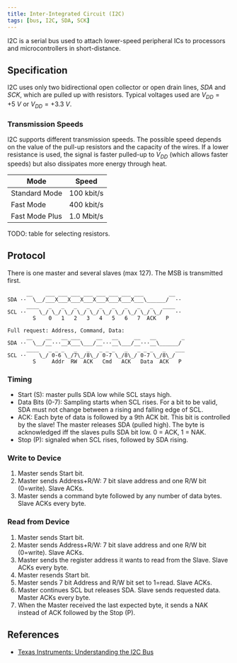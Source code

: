 ```yaml
---
title: Inter-Integrated Circuit (I2C)
tags: [bus, I2C, SDA, SCK]
---
```


I2C is a serial bus used to attach lower-speed peripheral ICs to processors and microcontrollers in short-distance.


## Specification

I2C uses only two bidirectional open collector or open drain lines, *SDA* and *SCK*, which are pulled up with resistors. Typical voltages used are $V_{DD} = +\SI{5}{V}$ or $V_{DD} = +\SI{3.3}{V}$.



### Transmission Speeds
I2C supports different transmission speeds. The possible speed depends on the value of the pull-up resistors and the capacity of the wires. If a lower resistance is used, the signal is faster pulled-up to $V_{DD}$ (which allows faster speeds) but also dissipates more energy through heat.

| Mode           | Speed      |
|----------------|------------|
| Standard Mode  | 100 kbit/s |
| Fast Mode      | 400 kbit/s |
| Fast Mode Plus | 1.0 Mbit/s |


TODO: table for selecting resistors.



## Protocol
There is one master and several slaves (max 127). The MSB is transmitted first.

```diagram
      __    ___ ___ ___ ___ ___ ___ ___ ___        __
SDA ··  \__/___X___X___X___X___X___X___X___\______/  ··
      ____   _   _   _   _   _   _   _   _   _   ____
SCL ··    \_/ \_/ \_/ \_/ \_/ \_/ \_/ \_/ \_/ \_/    ··
        S    0   1   2   3   4   5   6   7  ACK   P  

Full request: Address, Command, Data:
      __    __   __ ___     __   __     __   __        _ 
SDA ··  \__/__···__X___\___/__···__\___/__···__\______/ 
      ____   _ _ _   _   _   _ _ _   _   _ _ _   _   ___
SCL ··    \_/ 0-6 \_/7\_/8\_/ 0-7 \_/8\_/ 0-7 \_/8\_/   
        S     Addr  RW  ACK   Cmd   ACK   Data  ACK   P 
```

### Timing
* Start (S): master pulls SDA low while SCL stays high.
* Data Bits (0-7): Sampling starts when SCL rises. For a bit to be valid, SDA must not change between a rising and falling edge of SCL.
* ACK: Each byte of data is followed by a 9th ACK bit. This bit is controlled by the slave! The master releases SDA (pulled high). The byte is acknowledged iff the slaves pulls SDA bit low. 0 = ACK, 1 = NAK. 
* Stop (P): signaled when SCL rises, followed by SDA rising.


### Write to Device
1. Master sends Start bit.
1. Master sends Address+R/W: 7 bit slave address and one R/W bit (0=write). Slave ACKs.
1. Master sends a command byte followed by any number of data bytes. Slave ACKs every byte.


### Read from Device
1. Master sends Start bit.
1. Master sends Address+R/W: 7 bit slave address and one R/W bit (0=write). Slave ACKs.
1. Master sends the register address it wants to read from the Slave. Slave ACKs every byte.
1. Master resends Start bit.
1. Master sends 7 bit Address and R/W bit set to 1=read. Slave ACKs.
1. Master continues SCL but releases SDA. Slave sends requested data. Master ACKs every byte.
1. When the Master received the last expected byte, it sends a NAK instead of ACK followed by the Stop (P).



## References

* [Texas Instruments: Understanding the I2C Bus](http://www.ti.com/lit/an/slva704/slva704.pdf)

